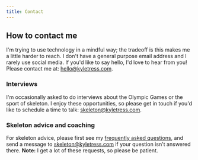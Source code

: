 ```yaml
---
title: Contact
---
```


## How to contact me

I'm trying to use technology in a mindful way; the tradeoff is this makes me a little harder to reach. I don't have a general purpose email address and I rarely use social media. If you'd like to say hello, I'd love to hear from you! Please contact me at: [hello@kyletress.com](mailto:hello@kyletress.com).

### Interviews
I'm occasionally asked to do interviews about the Olympic Games or the sport of skeleton. I enjoy these opportunities, so please get in touch if you'd like to schedule a time to talk: [skeleton@kyletress.com](mailto:skeleton@kyletress.com).

### Skeleton advice and coaching
For skeleton advice, please first see my [frequently asked questions](/faqs), and send a message to [skeleton@kyletress.com](mailto:skeleton@kyletress.com) if your question isn't answered there. **Note:** I get a lot of these requests, so please be patient.
